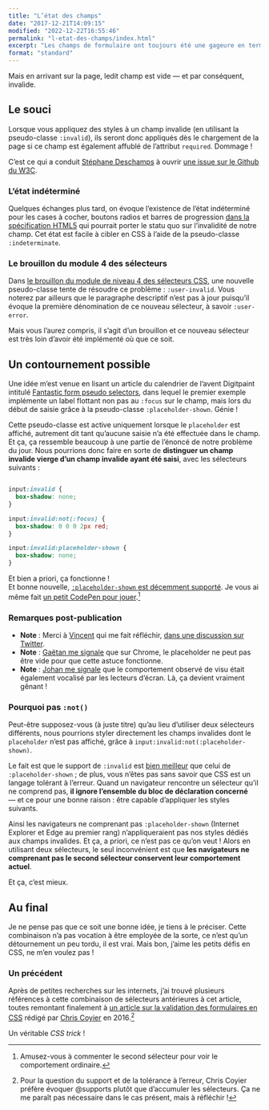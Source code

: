 ```yaml
---
title: "L’état des champs"
date: "2017-12-21T14:09:15"
modified: "2022-12-22T16:55:46"
permalink: "l-etat-des-champs/index.html"
excerpt: "Les champs de formulaire ont toujours été une gageure en terme de styles, qu’on parle des listes déroulantes, des cases à cocher, des boutons radios… Il est désormais plus simple de les personnaliser, mais il demeure quelques écueils tel que l'état invalide d'un champ requis lors du chargement de la page. Oups. [Lire la suite de «&nbsp;L’état des champs&nbsp;» →](https://www.ffoodd.fr/l-etat-des-champs/)"
format: "standard"
---
```

Mais en arrivant sur la page, ledit champ est vide —&nbsp;et par conséquent, invalide.

## Le souci

Lorsque vous appliquez des styles à un champ invalide (en utilisant la pseudo-classe `:invalid`), ils seront donc appliqués dès le chargement de la page si ce champ est également affublé de l’attribut `required`. Dommage&nbsp;!

C’est ce qui a conduit [Stéphane Deschamps](https://nota-bene.org/) à ouvrir [une issue sur le Github du W3C](https://github.com/w3c/html/issues/1073).

### L’état indéterminé

Quelques échanges plus tard, on évoque l’existence de l’état indéterminé pour les cases à cocher, boutons radios et barres de progression [dans la spécification HTML5](https://www.w3.org/TR/html5/disabled-elements.html#selector-indeterminate) qui pourrait porter le statu quo sur l’invalidité de notre champ. Cet état est facile à cibler en CSS à l’aide de la pseudo-classe `:indeterminate`.

### Le brouillon du module 4 des sélecteurs

Dans [le brouillon du module de niveau 4 des sélecteurs CSS](https://drafts.csswg.org/selectors-4/#user-pseudos), une nouvelle pseudo-classe tente de résoudre ce problème&nbsp;: `:user-invalid`. Vous noterez par ailleurs que le paragraphe descriptif n’est pas à jour puisqu’il évoque la première dénomination de ce nouveau sélecteur, à savoir `:user-error`.

Mais vous l’aurez compris, il s’agit d’un brouillon et ce nouveau sélecteur est très loin d’avoir été implémenté où que ce soit.

## Un contournement possible

Une idée m’est venue en lisant un article du calendrier de l’avent Digitpaint intitulé [Fantastic form pseudo selectors](https://advent2017.digitpaint.nl/2/), dans lequel le premier exemple implémente un label flottant non pas au `:focus` sur le champ, mais lors du début de saisie grâce à la pseudo-classe `:placeholder-shown`. Génie&nbsp;!

Cette pseudo-classe est active uniquement lorsque le `placeholder` est affiché, autrement dit tant qu’aucune saisie n’a été effectuée dans le champ. Et ça, ça ressemble beaucoup à une partie de l’énoncé de notre problème du jour. Nous pourrions donc faire en sorte de **distinguer un champ invalide vierge d’un champ invalide ayant été saisi**, avec les sélecteurs suivants&nbsp;:

```css

input:invalid {
  box-shadow: none;
}

input:invalid:not(:focus) {
  box-shadow: 0 0 0 2px red;
}

input:invalid:placeholder-shown {
  box-shadow: none;
}
```

Et bien a priori, ça fonctionne&nbsp;!  
Et bonne nouvelle, [`:placeholder-shown` est décemment supporté](https://caniuse.com/#feat=css-placeholder-shown). Je vous ai même fait [un petit CodePen pour jouer](https://codepen.io/ffoodd/pen/PEzoYO).[^1]

[^1]: Amusez-vous à commenter le second sélecteur pour voir le comportement ordinaire.

### Remarques post-publication

* **Note**&nbsp;: Merci à [Vincent](https://vincent-valentin.name/) qui me fait réfléchir, [dans une discussion sur Twitter](https://twitter.com/htmlvv/status/943832913937928192).
* **Note**&nbsp;: [Gaëtan me signale](https://twitter.com/GaetanBt/status/943842968754061312) que sur Chrome, le placeholder ne peut pas être vide pour que cette astuce fonctionne.
* **Note**&nbsp;: [Johan me signale](https://twitter.com/johan_ramon/status/943844529597272065) que le comportement observé de visu était également vocalisé par les lecteurs d’écran. Là, ça devient vraiment gênant&nbsp;!

### Pourquoi pas `:not()`

Peut-être supposez-vous (à juste titre) qu’au lieu d’utiliser deux sélecteurs différents, nous pourrions styler directement les champs invalides dont le `placeholder` n’est pas affiché, grâce à `input:invalid:not(:placeholder-shown)`.

Le fait est que le support de `:invalid` est [bien meilleur](https://caniuse.com/#search=%3Ainvalid) que celui de `:placeholder-shown`&nbsp;; de plus, vous n’êtes pas sans savoir que CSS est un langage tolérant à l’erreur. Quand un navigateur rencontre un sélecteur qu’il ne comprend pas, **il ignore l’ensemble du bloc de déclaration concerné** —&nbsp;et ce pour une bonne raison&nbsp;: être capable d’appliquer les styles suivants.

Ainsi les navigateurs ne comprenant pas `:placeholder-shown` (Internet Explorer et Edge au premier rang) n’appliqueraient pas nos styles dédiés aux champs invalides. Et ça, a priori, ce n’est pas ce qu’on veut&nbsp;! Alors en utilisant deux sélecteurs, le seul inconvénient est que **les navigateurs ne comprenant pas le second sélecteur conservent leur comportement actuel**.

Et ça, c’est mieux.

## Au final

Je ne pense pas que ce soit une bonne idée, je tiens à le préciser. Cette combinaison n’a pas vocation à être employée de la sorte, ce n’est qu’un détournement un peu tordu, il est vrai. Mais bon, j’aime les petits défis en CSS, ne m’en voulez pas&nbsp;!

### Un précédent

Après de petites recherches sur les internets, j’ai trouvé plusieurs références à cette combinaison de sélecteurs antérieures à cet article, toutes remontant finalement à [un article sur la validation des formulaires en CSS](https://css-tricks.com/form-validation-ux-html-css/) rédigé par [Chris Coyier](https://twitter.com/chriscoyier) en 2016.[^2]

[^2]: Pour la question du support et de la tolérance à l’erreur, Chris Coyier préfère évoquer @supports plutôt que d’accumuler les sélecteurs. Ça ne me paraît pas nécessaire dans le cas présent, mais à réfléchir !

Un véritable _CSS trick_&nbsp;!